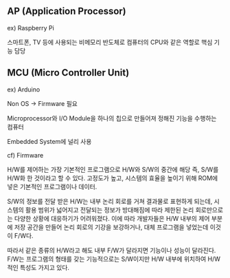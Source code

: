 ## AP (Application Processor)

ex) Raspberry Pi

스마트폰, TV 등에 사용되는 비메모리 반도체로 컴퓨터의 CPU와 같은 역할로 핵심 기능 담당

## MCU (Micro Controller Unit)

ex) Arduino

Non  OS → Firmware 필요

Microprocessor와 I/O Module을 하나의 칩으로 만들어져 정해진 기능을 수행하는 컴퓨터

Embedded System에 널리 사용

cf) Firmware

H/W를 제어하는 가장 기본적인 프로그램으로 H/W와 S/W의 중간에 해당 즉, S/W를 H/W화 한 것이라고 할 수 있다. 고정도가 높고, 시스템의 효율을 높이기 위해 ROM에 넣은 기본적인 프로그램이나 데이터.

S/W의 정보를 전달 받은 H/W는 내부 논리 회로를 거쳐 결과물로 표현하게 되는데, 시스템의 활용 범위가 넓어지고 전달되는 정보가 방대해짐에 따라 제한된 논리 회로만으로는 다양한 상황에 대응하기가 어려워졌다. 이에 따라 개발자들은 H/W 내부의 제어 부분에 저장 공간을 만들어 논리 회로의 기강을 보강하거나, 대체 프로그램을 넣었는데 이것이 F/W다.

따라서 같은 종류의 H/W라고 해도 내부 F/W가 달라지면 기능이나 성능이 달라진다. F/W는 프로그램의 형태를 갖는 기능적으로는 S/W이지만 H/W 내부에 위치하여 H/W적인 특성도 가지고 있다.